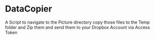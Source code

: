 # DataCopier
A Script to navigate to the Picture directory copy those files to the Temp folder and Zip them and send them to your Dropbox Account via Access Token
